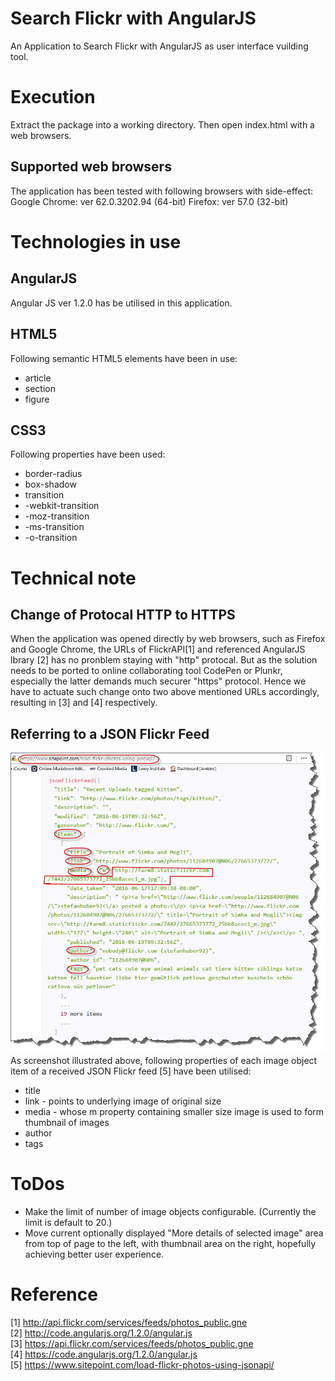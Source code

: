 # Search Flickr with AngularJS
An Application to Search Flickr with AngularJS as user interface vuilding tool.

# Execution
Extract the package into a working directory.
Then open index.html with a web browsers. 

## Supported web browsers
The application has been tested with following browsers with side-effect:
Google Chrome: ver 62.0.3202.94 (64-bit)
Firefox: ver 57.0 (32-bit)

# Technologies in use

## AngularJS
Angular JS ver 1.2.0 has be utilised in this application.

## HTML5
Following semantic HTML5 elements have been in use:
   - article
   - section
   - figure

## CSS3 
Following properties have been used:
   - border-radius
   - box-shadow
   - transition
   - -webkit-transition
   - -moz-transition		
   - -ms-transition	
   - -o-transition	

# Technical note
## Change of Protocal HTTP to HTTPS
When the application was opened directly by web browsers, such as Firefox and Google Chrome, 
the URLs of FlickrAPI[1] and referenced AngularJS lbrary [2] has no pronblem staying with "http" 
protocal. But as the solution needs to be ported to online collaborating tool CodePen or Plunkr, 
especially the latter demands much securer "https" protocol. Hence we have to actuate such change 
onto two above mentioned URLs accordingly, resulting in [3] and [4] respectively.

## Referring to a JSON Flickr Feed
![a sample of JSON Flickr Feed](aJsonFlickrFeed.jpg "a sample of JSON Flickr Feed") <br/>
As screenshot illustrated above, following properties of each image object item of a received JSON Flickr feed [5] have been utilised:
   - title
   - link - points to underlying image of original size 
   - media - whose m property containing smaller size image is used to form thumbnail of images
   - author
   - tags

# ToDos
   - Make the limit of number of image objects configurable. (Currently the limit is default to 20.)
   - Move current optionally displayed "More details of selected image" area from top of page to the left, with thumbnail area on the right, hopefully achieving better user experience. 

# Reference
[1] http://api.flickr.com/services/feeds/photos_public.gne <br/>
[2] http://code.angularjs.org/1.2.0/angular.js <br/>
[3] https://api.flickr.com/services/feeds/photos_public.gne <br/>
[4] https://code.angularjs.org/1.2.0/angular.js <br/>
[5] https://www.sitepoint.com/load-flickr-photos-using-jsonapi/
